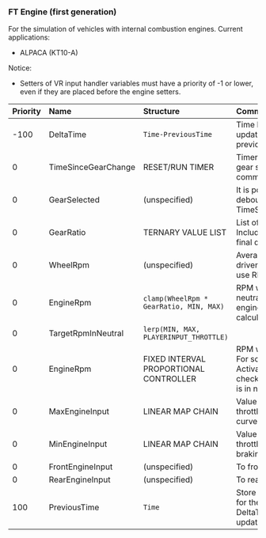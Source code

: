 ### FT Engine (first generation)

For the simulation of vehicles with internal combustion engines. Current applications:

- ALPACA (KT10-A)

Notice:

- Setters of VR input handler variables must have a priority of -1 or lower, even if they are placed before the engine setters.

| Priority | Name | Structure | Comments |
| --- | :--- | :--- | :--- |
| -100 | DeltaTime | `Time-PreviousTime` | Time between this update and the previous update. |
| 0 | TimeSinceGearChange | RESET/RUN TIMER | Timer is reset when a gear shift is commanded. |
| 0 | GearSelected | (unspecified) | It is possible to add debounce using TimeSinceGearChange. |
| 0 | GearRatio | TERNARY VALUE LIST | List of gear ratios. Include a multiplier for final drive. |
| 0 | WheelRpm | (unspecified) | Average RPM of all driven wheels. DO NOT use RPM from engines. |
| 0 | EngineRpm | `clamp(WheelRpm * GearRatio, MIN, MAX)` | RPM when not in neutral. Used for engine input calculations. |
| 0 | TargetRpmInNeutral | `lerp(MIN, MAX, PLAYERINPUT_THROTTLE)` | |
| 0 | EngineRpm | FIXED INTERVAL PROPORTIONAL CONTROLLER | RPM when in neutral. For sound effects only. Activator is used to check that the vehicle is in neutral gear. |
| 0 | MaxEngineInput | LINEAR MAP CHAIN | Value when engine throttle is full. Torque curve. |
| 0 | MinEngineInput | LINEAR MAP CHAIN | Value when engine throttle is zero. Engine braking curve.
| 0 | FrontEngineInput | (unspecified) | To front axle engine. |
| 0 | RearEngineInput | (unspecified) | To rear axle engine. |
| 100 | PreviousTime | `Time` | Store the update time for the calculation of DeltaTime in the next update. |
